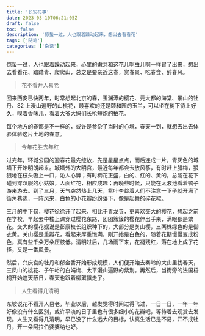 ```yaml
---
title: '长安花事'
date: 2023-03-10T06:21:05Z
draft: false
toc: false
description: '惊蛰一过，人也跟着躁动起来，想出去看看花'
tags: ['随笔']
categories: ['杂记']
---
```


惊蛰一过，人也跟着躁动起来，心里的嫩芽和这花儿啊虫儿啊一样冒了出来，想出去看看花、踏踏青、爬爬山，总之是要亲近这春，赏春景、吃春食、醉春风。

> 花不看开人易老

回来西安已快两年，时常想起北京的春，玉渊潭的樱花、元大都的海棠、景山的牡丹、S2 上漫山遍野的山桃花，最喜欢的还是颐和园的玉兰，可以坐在树下待上好久，嗅着香味儿，看着大爷大妈们长枪短炮的拍花。

每个地方的春都是不一样的，或许是参杂了当时的心境，春天一到，就想去出去体验体验这片土地的春意。

> 今年花胜去年红

过完年，环城公园的迎春花最先绽放，先是星星点点，而后连成一片，青灰色的城墙下开始明朗起来。城墙外的大明宫，最近每年都会去放风筝，有时赶上腊梅，狠狠地在枝头吸上一口，沁人心脾；有时梅花正盛，白的、红的、黄的，总能在花下碰到穿汉服的小姑娘，人面红花，相应成趣；再晚些时候，只能在太液池看着鸭子游来游去。到了三月，天气突然热上几天，紫叶李趁着人们不注意一下子就开满了街角巷边，一阵风来，白色的小花瓣纷纷落下，像是起舞的碎花裙。

三月的中下旬，樱花徐徐开了起来，相比于青龙寺，更喜欢交大的樱花，想起之前在学校，早起去中楼上课穿过樱花东路，团团簇簇的樱花伸出手来，满眼都是繁花。交大的樱花据说是彭康校长组织种下的，大部分是关山樱，三两株绿色的是御衣黄。关山樱是重瓣花，看起来厚重饱满，刚开始是白色的，随着花期慢慢变成粉色，真有些千朵万朵压枝低。清明过后，几场雨下来，花褪残红，落在地上成了花径，又是一番风景。

然后，兴庆宫的牡丹和郁金香开始形成规模，人们便开始去秦岭的大山里找春天，三凤山的桃花、子午峪的白娟梅、太平漫山遍野的紫荆。再然后，当街旁的法国梧桐开始遮天蔽日，春天也跟着柳絮飘走了。

> 人生看得几清明

东坡说花不看开人易老，毕业以后，越发觉得时间过得飞过，一日一日，一年一年好像没有什么区别，或许平淡的日子里也有很多细小的花瓣吧，等待着去观赏去发现。人生又看得几清明，早已没了什么远大的目标，认真生活已是不易，开不成牡丹，开一朵阿拉伯婆婆纳也好。
